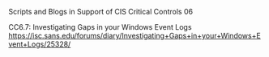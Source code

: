 Scripts and Blogs in Support of CIS Critical Controls 06 

CC6.7: Investigating Gaps in your Windows Event Logs
https://isc.sans.edu/forums/diary/Investigating+Gaps+in+your+Windows+Event+Logs/25328/

